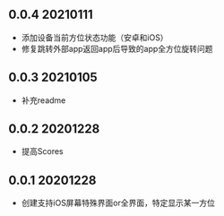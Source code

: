 <!--
 * @Author: Cao Shixin
 * @Date: 2020-12-28 15:12:14
 * @LastEditors: Cao Shixin
 * @LastEditTime: 2021-03-25 15:55:24
 * @Description: 
-->
## 0.0.4 20210111

* 添加设备当前方位状态功能（安卓和iOS）
* 修复跳转外部app返回app后导致的app全方位旋转问题


## 0.0.3 20210105

* 补充readme


## 0.0.2 20201228

* 提高Scores


## 0.0.1 20201228

* 创建支持iOS屏幕特殊界面or全界面，特定显示某一方位
